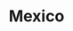 ---
title: "Mexico"
introtext: "Mexico is één van de fijnste vakantie bestemmingen ter wereld! Het land ligt in Centraal Amerika en heeft een rijke en vergaande historie. Denk bijvoorbeeld aan de Maya's en Azteken die hier geleefd hebben. Tegenwoordig staat Mexico bekend om haar tempels, lekkere eten en de mooie stranden. Vooral Yucatan is een aanrader met de uiterst relaxte sfeer en brede witte stranden met de azuurblauwe Golf van Mexico. Verder is het Mexicaanse landschap heel divers, met woestijnen, vulkanen, watervallen en regenwouden. Het moge duidelijk zijn dat Mexico de ideale reisbestemming is voor zowel een avontuurlijke rondreis als een ontspannen strandvakantie!"
introimage: "https://lh3.googleusercontent.com/P4mh7k3dxn5sqH3UBC4hOWQw2hvkZTeOWWpWVu5OqTP0k3Vxe5BAKB-a46p_IbSXMfXylR5wyQD1gOwPIZweApt0LG9XYJLMbN8ywm1w1pjPevy6oi1zmmfwQrlROQxppFj01OgeJw=w800"
surface: "1.960.000"
inhabitants: "129.200.000"
rate: "21,12"
valuta: "peso"
need_to_know_text: ""
need_to_know_more_text: ""
fact_one_text: ""
fact_two_text: ""
bigmac_index: ""
images: "https://lh3.googleusercontent.com/mT1J3tGRZT75mVsrCP2IXs8Y9gnyVCJrd-zPmTLhurXiY4WhX0cB7Jr5pq34idG0CFgDikbTo7gxvSrz6zuRH71i1oKUYsOW6c2nkc-gqYhAbJr1arJGLsrNb-IxzDs8Nz6KKgokjw=w800|https://lh3.googleusercontent.com/Sg5HVjEVlPXWrOlpO-2Jr_qPedk0wBNwAHP_O5pX-ebOjcrDuFmOoxshR-WtscsdNO0OVl68ERQ4jp2j55fC-Y0K5U60bcwcFeySBie5TfGYVtjNKKPNzAao1Wa72PjVuUqBXVqH1w=w800|https://lh3.googleusercontent.com/ZTrAJoQcB_6ZRQe-Gd_DtHULd8_2pVXhUvJJ4rD-VspsHfvucDnZ3zEwDvTFZpIFg_LiJ9VapA4nSzbCbBSdKzUucnVkwFvgAyJqUzO48AIz3_nfvhLLPYnPkhtJNgNsoceGxKOSsQ=w800|https://lh3.googleusercontent.com/-90EuEKB-cYO7usPdtXaqwy3QwDb0wSyegWaszWtFyB9zIM356Xg7vm89D6eoXvEwZeoBqYc6nfgd1REgHnFxlkPy7QLB4OsjWGKq01_Fov3Tu5431ea1_SBJOgegh6Qzxx5kwf93A=w800"
flight_button_title: "Check vluchtprijzen Mexico"
flight_button_url: "https://lt45.net/c/?si=11986&li=1528136&wi=335922&ws=&dl=transport%2Fflights%2Fnl%2Fmx%2F%3Flocale%3Dnl-NL%26currency%3DEUR%26market%3DNL"
inspiration_url: "https://partner.bol.com/click/click?p=2&t=url&s=1025999&f=TXL&url=https%3A%2F%2Fwww.bol.com%2Fnl%2Ff%2Flonely-planet-mexico%2F9200000000939223%2F&name=Lonely%20Planet%20Mexico%2C%20Lonely%20Planet"
country_code: "mx"
hotels_url: "https://www.booking.com/country/mx.nl.html?aid=1837623"
continent: "Noord-Amerika"
---